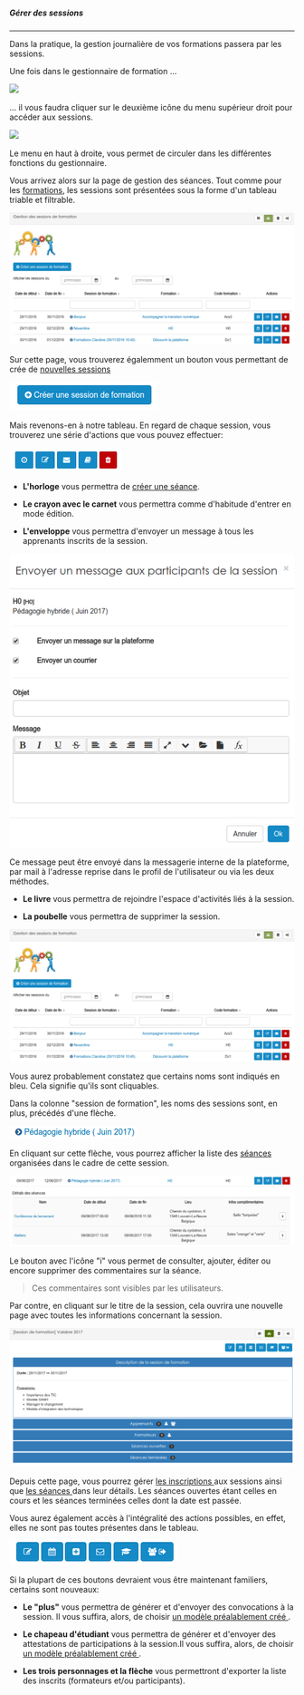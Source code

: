 ##### Gérer des sessions
---
Dans la pratique, la gestion journalière de  vos formations passera par les sessions. 

Une fois dans le gestionnaire de formation ...

![](images/cursus-fig23.png)

... il vous faudra cliquer sur le deuxième icône du menu supérieur droit pour accéder aux sessions. 

![](images/cursus-fig25.png)

Le menu en haut à droite, vous permet de circuler dans les différentes fonctions du gestionnaire.

Vous arrivez alors sur la page de gestion des séances. Tout comme pour les [formations](admin-trainings.md), les sessions sont présentées sous la forme d'un tableau triable et filtrable.

![](images/cursus-fig64.png)

Sur cette page, vous trouverez égalemment un bouton vous permettant de crée de [nouvelles sessions](create-sessions.md)

![](images/cursus-fig66.png)

Mais revenons-en à notre tableau. En regard de chaque session, vous trouverez une série d'actions que vous pouvez effectuer:

![](images/cursus-fig67.png)

* **L'horloge** vous permettra de [créer une séance](create-sessions-events.md).

* **Le crayon avec le carnet** vous permettra comme d'habitude d'entrer en mode édition.

* **L'enveloppe** vous permettra d'envoyer un message à tous les apprenants inscrits de la session.

![](images/cursus-fig70.png)

Ce message peut être envoyé dans la messagerie interne de la plateforme, par mail à l'adresse reprise dans le profil de l'utilisateur ou via les deux méthodes. 


* **Le livre** vous permettra de rejoindre l'espace d'activités liés à la session.

* **La poubelle** vous permettra de supprimer la session.

![](images/cursus-fig64.png)

Vous aurez probablement constatez que certains noms sont indiqués en bleu. Cela signifie qu'ils sont cliquables.

Dans la colonne "session de formation", les noms des sessions sont, en plus, précédés d'une flèche.

![](images/cursus-fig69.png)

En cliquant sur cette flèche, vous pourrez afficher la liste des [séances ](admin-sessions-events.md)organisées dans le cadre de cette session. 

![](images/cursus-fig68.png)

Le bouton avec l'icône "i" vous permet de consulter, ajouter, éditer ou encore supprimer des commentaires sur la séance.

>Ces commentaires sont visibles par les utilisateurs. 

Par contre, en cliquant sur le titre de la session, cela ouvrira une nouvelle page avec toutes les informations concernant la session.

![](images/cursus-fig107.png)

Depuis cette page, vous pourrez gérer [les inscriptions ](admin-inscriptions.md) aux sessions ainsi que [les séances ](admin-sessions-events.md) dans leur détails. Les séances ouvertes étant celles en cours et les séances terminées celles dont la date est passée. 

Vous aurez également accès à l'intégralité des actions possibles, en effet, elles ne sont pas toutes présentes dans le tableau.

![](images/cursus-fig71.png)

Si la plupart de ces boutons devraient vous être maintenant familiers, certains sont nouveaux:

* **Le "plus"** vous permettra de générer et d'envoyer des convocations à la session. Il vous suffira, alors, de choisir [un modèle préalablement créé ](models-config.md).

* **Le chapeau d'étudiant** vous permettra de générer et d'envoyer des attestations de participations à la session.Il vous suffira, alors, de choisir [un modèle préalablement créé ](models-config.md).


* **Les trois personnages et la flèche** vous permettront d'exporter la liste des inscrits (formateurs et/ou participants).


    
